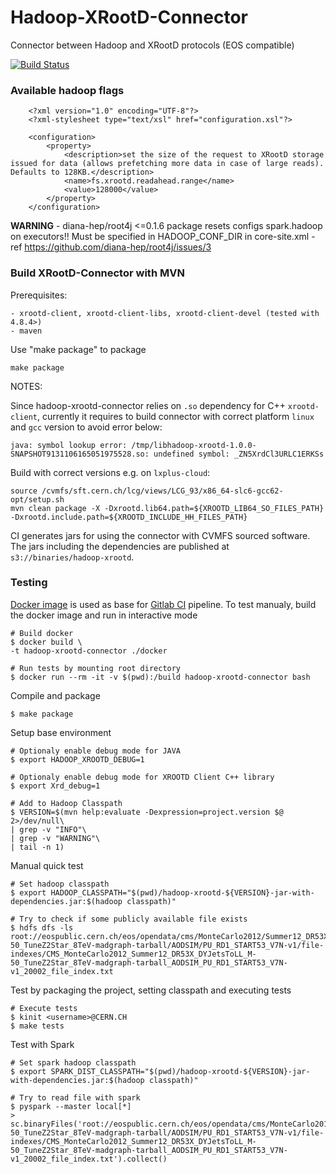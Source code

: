 # Hadoop-XRootD-Connector

Connector between Hadoop and XRootD protocols (EOS compatible) 

[![Build Status](https://gitlab.cern.ch/db/hadoop-xrootd/badges/master/build.svg)](https://gitlab.cern.ch/db/hadoop-xrootd)

### Available hadoop flags

```
    <?xml version="1.0" encoding="UTF-8"?>
    <?xml-stylesheet type="text/xsl" href="configuration.xsl"?>
   
    <configuration>
        <property>
            <description>set the size of the request to XRootD storage issued for data (allows prefetching more data in case of large reads). Defaults to 128KB.</description>
            <name>fs.xrootd.readahead.range</name>
            <value>128000</value>
        </property>
    </configuration>
```

**WARNING** - diana-hep/root4j <=0.1.6 package resets configs spark.hadoop on executors!! 
Must be specified in HADOOP_CONF_DIR in core-site.xml - ref https://github.com/diana-hep/root4j/issues/3

### Build XRootD-Connector with MVN

Prerequisites:

```
- xrootd-client, xrootd-client-libs, xrootd-client-devel (tested with 4.8.4>)
- maven
```

Use "make package" to package
```
make package
```

NOTES:

Since hadoop-xrootd-connector relies on `.so` dependency for C++ `xrootd-client`, currently 
it requires to build connector with correct platform `linux` and `gcc` version to avoid error below:

```
java: symbol lookup error: /tmp/libhadoop-xrootd-1.0.0-SNAPSHOT9131106165051975528.so: undefined symbol: _ZN5XrdCl3URLC1ERKSs
```

Build with correct versions e.g. on `lxplus-cloud`:

```
source /cvmfs/sft.cern.ch/lcg/views/LCG_93/x86_64-slc6-gcc62-opt/setup.sh
mvn clean package -X -Dxrootd.lib64.path=${XROOTD_LIB64_SO_FILES_PATH} -Dxrootd.include.path=${XROOTD_INCLUDE_HH_FILES_PATH}
```

CI generates jars for using the connector with CVMFS sourced software. The jars including the dependencies are published at `s3://binaries/hadoop-xrootd`.

### Testing

[Docker image](docker/Dockerfile) is used as base for [Gitlab CI](.gitlab-ci.yml) pipeline.
To test manualy, build the docker image and run in interactive mode

```
# Build docker
$ docker build \
-t hadoop-xrootd-connector ./docker
 
# Run tests by mounting root directory
$ docker run --rm -it -v $(pwd):/build hadoop-xrootd-connector bash
```

Compile and package

```
$ make package
```

Setup base environment

```
# Optionaly enable debug mode for JAVA
$ export HADOOP_XROOTD_DEBUG=1

# Optionaly enable debug mode for XROOTD Client C++ library
$ export Xrd_debug=1
 
# Add to Hadoop Classpath
$ VERSION=$(mvn help:evaluate -Dexpression=project.version $@ 2>/dev/null\
| grep -v "INFO"\
| grep -v "WARNING"\
| tail -n 1)
```

Manual quick test

```
# Set hadoop classpath
$ export HADOOP_CLASSPATH="$(pwd)/hadoop-xrootd-${VERSION}-jar-with-dependencies.jar:$(hadoop classpath)"
  
# Try to check if some publicly available file exists
$ hdfs dfs -ls root://eospublic.cern.ch/eos/opendata/cms/MonteCarlo2012/Summer12_DR53X/DYJetsToLL_M-50_TuneZ2Star_8TeV-madgraph-tarball/AODSIM/PU_RD1_START53_V7N-v1/file-indexes/CMS_MonteCarlo2012_Summer12_DR53X_DYJetsToLL_M-50_TuneZ2Star_8TeV-madgraph-tarball_AODSIM_PU_RD1_START53_V7N-v1_20002_file_index.txt
```

Test by packaging the project, setting classpath and executing tests

```
# Execute tests
$ kinit <username>@CERN.CH
$ make tests
```

Test with Spark

```
# Set spark hadoop classpath
$ export SPARK_DIST_CLASSPATH="$(pwd)/hadoop-xrootd-${VERSION}-jar-with-dependencies.jar:$(hadoop classpath)"
 
# Try to read file with spark
$ pyspark --master local[*]
> sc.binaryFiles('root://eospublic.cern.ch/eos/opendata/cms/MonteCarlo2012/Summer12_DR53X/DYJetsToLL_M-50_TuneZ2Star_8TeV-madgraph-tarball/AODSIM/PU_RD1_START53_V7N-v1/file-indexes/CMS_MonteCarlo2012_Summer12_DR53X_DYJetsToLL_M-50_TuneZ2Star_8TeV-madgraph-tarball_AODSIM_PU_RD1_START53_V7N-v1_20002_file_index.txt').collect()
```